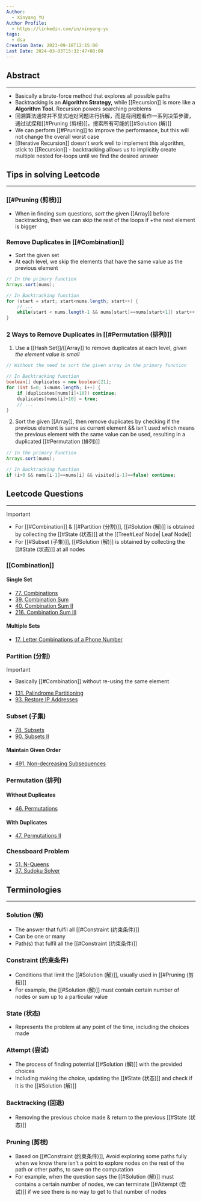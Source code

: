 ```yaml
---
Author:
  - Xinyang YU
Author Profile:
  - https://linkedin.com/in/xinyang-yu
tags:
  - dsa
Creation Date: 2023-09-18T12:15:00
Last Date: 2024-03-03T15:32:47+08:00
---
```

## Abstract
---
- Basically a brute-force method that explores all possible paths
- Backtracking is an **Algorithm Strategy,** while [[Recursion]] is more like a **Algorithm Tool.** Recursion powers searching problems
- 回溯算法通常并不显式地对问题进行拆解，而是将问题看作一系列决策步骤，通过试探和[[#Pruning (剪枝)]]，搜索所有可能的[[#Solution (解)]]
- We can perform [[#Pruning]] to improve the performance, but this will not change the overall worst case
- [[Iterative Recursion]] doesn't work well to implement this algorithm, stick to [[Recursion]] - backtracking allows us to implicitly create multiple nested for-loops until we find the desired answer

## Tips in solving Leetcode
---
### [[#Pruning (剪枝)]]
- When in finding sum questions, *sort* the given [[Array]] before backtracking, then we can skip the rest of the loops if +the next element is bigger

### Remove Duplicates in [[#Combination]]
- Sort the given set
- At each level, we skip the elements that have the same value as the previous element
```java
// In the primary function
Arrays.sort(nums);

// In Backtracking function
for (start = start; start<nums.length; start++) {
	// ...
	while(start < nums.length-1 && nums[start]==nums[start+1]) start++;
}
```
### 2 Ways to Remove Duplicates in [[#Permutation (排列)]]
1. Use a [[Hash Set]]/[[Array]] to remove duplicates at each level, *given the element value is small*
```java
// Without the need to sort the given array in the primary function

// In Backtracking function
boolean[] duplicates = new boolean[21];
for (int i=0; i<nums.length; i++) { 
	if (duplicates[nums[i]+10]) continue;
	duplicates[nums[i]+10] = true;
	// ...
}
```
2. Sort the given [[Array]], then remove duplicates by checking if the previous element is same as current element && isn't used which means the previous element with the same value can be used, resulting in a duplicated [[#Permutation (排列)]]
```java
// In the primary function
Arrays.sort(nums);

// In Backtracking function
if (i>0 && nums[i-1]==nums[i] && visited[i-1]==false) continue;
```

## Leetcode Questions
---
>[!important]
>- For [[#Combination]] & [[#Partition (分割)]], [[#Solution (解)]] is obtained by collecting the [[#State (状态)]] at the [[Tree#Leaf Node| Leaf Node]]
>- For [[#Subset (子集)]], [[#Solution (解)]] is obtained by collecting the [[#State (状态)]] at all nodes
### [[Combination]]
#### Single Set
- [77. Combinations](https://leetcode.cn/problems/combinations/)
- [39. Combination Sum](https://leetcode.cn/problems/combination-sum/)
- [40. Combination Sum II](https://leetcode.cn/problems/combination-sum-ii/)
- [216. Combination Sum III](https://leetcode.cn/problems/combination-sum-iii/)
#### Multiple Sets
- [17. Letter Combinations of a Phone Number](https://leetcode.cn/problems/letter-combinations-of-a-phone-number/)

### Partition (分割)
>[!important]
>- Basically [[#Combination]] without re-using the same element 
- [131. Palindrome Partitioning](https://leetcode.cn/problems/palindrome-partitioning/)
- [93. Restore IP Addresses](https://leetcode.cn/problems/restore-ip-addresses/)

### Subset (子集)
- [78. Subsets](https://leetcode.cn/problems/subsets/)
- [90. Subsets II](https://leetcode.cn/problems/subsets-ii/)
#### Maintain Given Order
- [491. Non-decreasing Subsequences](https://leetcode.cn/problems/non-decreasing-subsequences/)


### Permutation (排列)
#### Without Duplicates
- [46. Permutations](https://leetcode.cn/problems/permutations/)
#### With Duplicates
- [47. Permutations II](https://leetcode.cn/problems/permutations-ii/)

### Chessboard Problem
- [51. N-Queens](https://leetcode.cn/problems/n-queens/)
- [37. Sudoku Solver](https://leetcode.cn/problems/sudoku-solver/)

## Terminologies
---
### Solution (解)
- The answer that fulfil all [[#Constraint (约束条件)]]
- Can be one or many
- Path(s) that fulfil all the [[#Constraint (约束条件)]]
### Constraint (约束条件)
- Conditions that limit the [[#Solution (解)]], usually used in [[#Pruning (剪枝)]]
- For example, the [[#Solution (解)]] must contain certain number of nodes or sum up to a particular value
### State (状态)
- Represents the problem at any point of the time, including the choices made
### Attempt (尝试)
- The process of finding potential [[#Solution (解)]] with the provided choices
- Including making the choice, updating the [[#State (状态)]] and check if it is the [[#Solution (解)]]
### Backtracking (回退)
- Removing the previous choice made & return to the previous [[#State (状态)]]
### Pruning (剪枝)
- Based on [[#Constraint (约束条件)]], Avoid exploring some paths fully when we know there isn't a point to explore nodes on the rest of the path or other paths, to save on the computation 
- For example, when the question says the [[#Solution (解)]] must contains a certain number of nodes, we can terminate [[#Attempt (尝试)]] if we see there is no way to get to that number of nodes
